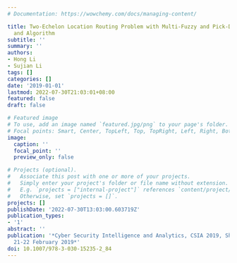 ```yaml
---
# Documentation: https://wowchemy.com/docs/managing-content/

title: Two-Echelon Location Routing Problem with Multi-Fuzzy and Pick-Delivery Model
  and Algorithm
subtitle: ''
summary: ''
authors:
- Hong Li
- Sujian Li
tags: []
categories: []
date: '2019-01-01'
lastmod: 2022-07-30T21:03:01+08:00
featured: false
draft: false

# Featured image
# To use, add an image named `featured.jpg/png` to your page's folder.
# Focal points: Smart, Center, TopLeft, Top, TopRight, Left, Right, BottomLeft, Bottom, BottomRight.
image:
  caption: ''
  focal_point: ''
  preview_only: false

# Projects (optional).
#   Associate this post with one or more of your projects.
#   Simply enter your project's folder or file name without extension.
#   E.g. `projects = ["internal-project"]` references `content/project/deep-learning/index.md`.
#   Otherwise, set `projects = []`.
projects: []
publishDate: '2022-07-30T13:03:00.603719Z'
publication_types:
- '1'
abstract: ''
publication: '*Cyber Security Intelligence and Analytics, CSIA 2019, Shenyang, China,
  21-22 February 2019*'
doi: 10.1007/978-3-030-15235-2_84
---
```

